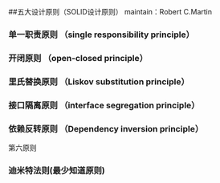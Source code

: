 ##五大设计原则（SOLID设计原则）
maintain：Robert C.Martin


### 单一职责原则 （single responsibility principle）

### 开闭原则 （open-closed principle）

### 里氏替换原则 （Liskov substitution principle）

### 接口隔离原则 （interface segregation principle）

### 依赖反转原则 （Dependency inversion principle）


第六原则
### 迪米特法则(最少知道原则)